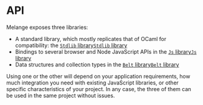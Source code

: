 # API

Melange exposes three libraries:

- A standard library, which mostly replicates that of OCaml for compatibility:
the <a class="text-ocaml" target="_self"
href="./api/ml/melange/Stdlib"><code>Stdlib</code> library</a><a
class="text-reasonml" target="_self"
href="./api/re/melange/Stdlib"><code>Stdlib</code> library</a>
- Bindings to several browser and Node JavaScript APIs in the <a
class="text-ocaml" href="./api/ml/melange/Js"><code>Js</code> library</a><a
class="text-reasonml" href="./api/re/melange/Js"><code>Js</code> library</a>
- Data structures and collection types in the <a class="text-ocaml"
href="./api/ml/melange/Belt"><code>Belt</code> library</a><a
class="text-reasonml" href="./api/re/melange/Belt"><code>Belt</code> library</a>

Using one or the other will depend on your application requirements, how much
integration you need with existing JavaScript libraries, or other specific
characteristics of your project. In any case, the three of them can be used in
the same project without issues.

